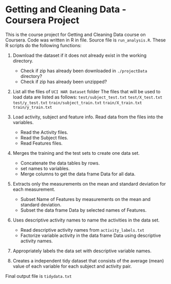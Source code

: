 # Getting and Cleaning Data - Coursera Project

This is the course project for Getting and Cleaning Data course on Coursera. 
Code was written in R in file. Source file is `run_analysis.R`. These R scripts do the following functions:


1. Download the dataset if it does not already exist in the working directory. 
	* Check if zip has already been downloaded in `./projectData` directory?
	* Check if zip has already been unzipped?
	
2. List all the files of `UCI HAR Dataset` folder
   The files that will be used to load data are listed as follows:
	`test/subject_test.txt`	
	`test/X_test.txt`
	`test/y_test.txt`
	`train/subject_train.txt`
	`train/X_train.txt`
	`train/y_train.txt`
	
3. Load activity, subject and feature info.
	Read data from the files into the variables.
	* Read the Activity files.
	* Read the Subject files.
	* Read Features files.
	
4. Merges the training and the test sets to create one data set.
	* Concatenate the data tables by rows.
	* set names to variables.
	* Merge columns to get the data frame Data for all data.
	
5. Extracts only the measurements on the mean and standard deviation for each measurement.
	* Subset Name of Features by measurements on the mean and standard deviation.
	* Subset the data frame Data by selected names of Features.
	
6. Uses descriptive activity names to name the activities in the data set.
	* Read descriptive activity names from `activity_labels.txt`
	* Factorize variable activity in the data frame Data using descriptive activity names.
	
7. Appropriately labels the data set with descriptive variable names.

8. Creates a independent tidy dataset that consists of the average (mean) value of each variable for each subject and activity pair.

Final output file is `tidydata.txt`

